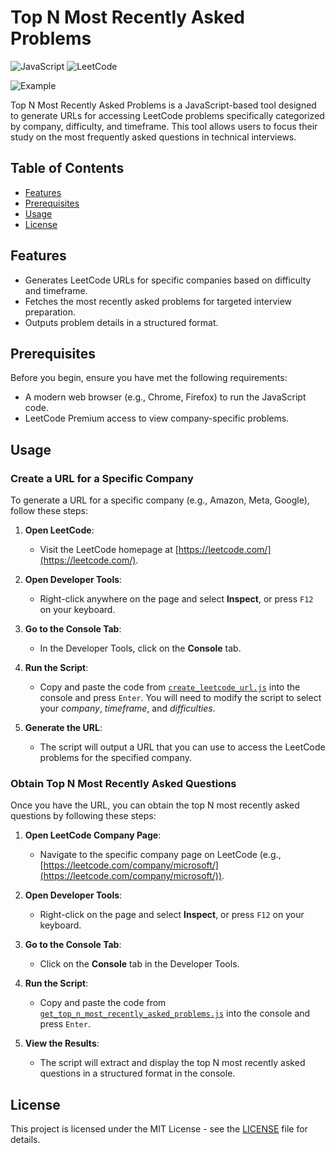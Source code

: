 # Top N Most Recently Asked Problems

![JavaScript](https://img.shields.io/badge/-JavaScript-F7DF1E?style=flat-square&logo=javascript&logoColor=black)
![LeetCode](https://img.shields.io/badge/-LeetCode-FF4B00?style=flat-square&logo=leetcode&logoColor=white)

![Example](/images/example.png)

Top N Most Recently Asked Problems is a JavaScript-based tool designed to generate URLs for accessing LeetCode problems specifically categorized by company, difficulty, and timeframe. This tool allows users to focus their study on the most frequently asked questions in technical interviews.

## Table of Contents

-  [Features](#features)
-  [Prerequisites](#prerequisites)
-  [Usage](#usage)
-  [License](#license)

## Features

-  Generates LeetCode URLs for specific companies based on difficulty and timeframe.
-  Fetches the most recently asked problems for targeted interview preparation.
-  Outputs problem details in a structured format.

## Prerequisites

Before you begin, ensure you have met the following requirements:

-  A modern web browser (e.g., Chrome, Firefox) to run the JavaScript code.
-  LeetCode Premium access to view company-specific problems.

## Usage

### Create a URL for a Specific Company

To generate a URL for a specific company (e.g., Amazon, Meta, Google), follow these steps:

1. **Open LeetCode**:
   - Visit the LeetCode homepage at [https://leetcode.com/](https://leetcode.com/).

2. **Open Developer Tools**:
   - Right-click anywhere on the page and select **Inspect**, or press `F12` on your keyboard.

3. **Go to the Console Tab**:
   - In the Developer Tools, click on the **Console** tab.

4. **Run the Script**:
   - Copy and paste the code from [`create_leetcode_url.js`](/create_leetcode_url.js) into the console and press `Enter`. You will need to modify the script to select your *company*, *timeframe*, and *difficulties*.

5. **Generate the URL**:
   - The script will output a URL that you can use to access the LeetCode problems for the specified company.

### Obtain Top N Most Recently Asked Questions

Once you have the URL, you can obtain the top N most recently asked questions by following these steps:

1. **Open LeetCode Company Page**:
   - Navigate to the specific company page on LeetCode (e.g., [https://leetcode.com/company/microsoft/](https://leetcode.com/company/microsoft/)).

2. **Open Developer Tools**:
   - Right-click on the page and select **Inspect**, or press `F12` on your keyboard.

3. **Go to the Console Tab**:
   - Click on the **Console** tab in the Developer Tools.

4. **Run the Script**:
   - Copy and paste the code from [`get_top_n_most_recently_asked_problems.js`](/get_top_n_most_recently_asked_problems.js) into the console and press `Enter`.

5. **View the Results**:
   - The script will extract and display the top N most recently asked questions in a structured format in the console.

## License

This project is licensed under the MIT License - see the [LICENSE](LICENSE) file for details.
